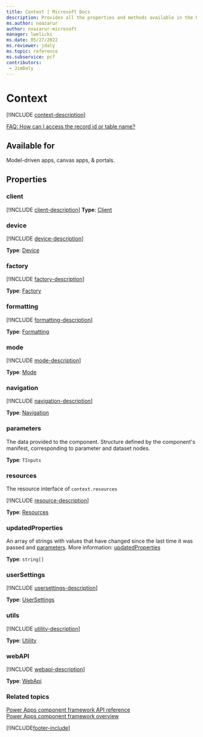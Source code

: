 ```yaml
---
title: Context | Microsoft Docs
description: Provides all the properties and methods available in the Power Apps component framework
ms.author: noazarur
author: noazarur-microsoft
manager: lwelicki
ms.date: 05/27/2022
ms.reviewer: jdaly
ms.topic: reference
ms.subservice: pcf
contributors:
 - JimDaly
---
```


# Context

[!INCLUDE [context-description](includes/context-description.md)]

[FAQ: How can I access the record id or table name?](../faq.yml#how-can-i-access-the-record-id-or-table-name)

## Available for

Model-driven apps, canvas apps, & portals.

## Properties

### client

[!INCLUDE [client-description](includes/client-description.md)]
**Type**: [Client](client.md)

### device

[!INCLUDE [device-description](includes/device-description.md)]

**Type**: [Device](device.md)

### factory

[!INCLUDE [factory-description](includes/factory-description.md)]

**Type**: [Factory](factory.md)

### formatting

[!INCLUDE [formatting-description](includes/formatting-description.md)]

**Type**: [Formatting](formatting.md)

### mode

[!INCLUDE [mode-description](includes/mode-description.md)]

**Type**: [Mode](mode.md)

### navigation

[!INCLUDE [navigation-description](includes/navigation-description.md)]

**Type**: [Navigation](navigation.md)

### parameters

The data provided to the component. Structure defined by the component's manifest, corresponding to parameter and dataset nodes.

**Type**: `TInputs`

### resources

The resource interface of `context.resources`

[!INCLUDE [resource-description](includes/resources-description.md)]

**Type**: [Resources](resources.md)

### updatedProperties

An array of strings with values that have changed since the last time it was passed and [parameters](#parameters). More information: [updatedProperties](updatedproperties.md)

**Type**: `string[]`

### userSettings

[!INCLUDE [usersettings-description](includes/usersettings-description.md)]

**Type**: [UserSettings](usersettings.md)

### utils

[!INCLUDE [utility-description](includes/utility-description.md)]

**Type**: [Utility](utility.md)

### webAPI

[!INCLUDE [webapi-description](includes/webapi-description.md)]

**Type**: [WebApi](webapi.md)

### Related topics

[Power Apps component framework API reference](../reference/index.md)<br/>
[Power Apps component framework overview](../overview.md)

[!INCLUDE[footer-include](../../../includes/footer-banner.md)]
